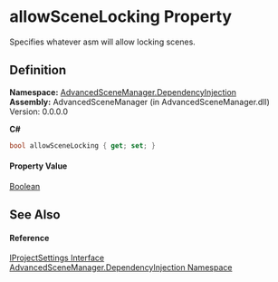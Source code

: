 # allowSceneLocking Property


Specifies whatever asm will allow locking scenes.



## Definition
**Namespace:** <a href="N_AdvancedSceneManager_DependencyInjection">AdvancedSceneManager.DependencyInjection</a>  
**Assembly:** AdvancedSceneManager (in AdvancedSceneManager.dll) Version: 0.0.0.0

**C#**
``` C#
bool allowSceneLocking { get; set; }
```



#### Property Value
<a href="https://learn.microsoft.com/dotnet/api/system.boolean" target="_blank" rel="noopener noreferrer">Boolean</a>

## See Also


#### Reference
<a href="T_AdvancedSceneManager_DependencyInjection_IProjectSettings">IProjectSettings Interface</a>  
<a href="N_AdvancedSceneManager_DependencyInjection">AdvancedSceneManager.DependencyInjection Namespace</a>  
